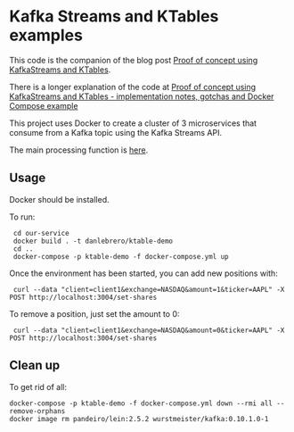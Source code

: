 # Kafka Streams and KTables examples

This code is the companion of the blog post [Proof of concept using KafkaStreams and KTables](http://danlebrero.com/2017/01/05/proof-of-concept-using-kafkastreams-and-ktables/). 

There is a longer explanation of the code at [Proof of concept using KafkaStreams and KTables - implementation notes, gotchas and Docker Compose example](http://danlebrero.com/2017/01/06/proof-of-concept-using-kafkastreams-and-ktables-implementation-notes-gotchas-and-docker-compose/)

This project uses Docker to create a cluster of 3 microservices that consume from a Kafka topic using the
Kafka Streams API.

The main processing function is [here](our-service/src/our_service/kafka_streams.clj#L55).

## Usage

Docker should be installed.

To run:

     cd our-service
     docker build . -t danlebrero/ktable-demo
     cd ..
     docker-compose -p ktable-demo -f docker-compose.yml up
     
Once the environment has been started, you can add new positions with:

     curl --data "client=client1&exchange=NASDAQ&amount=1&ticker=AAPL" -X POST http://localhost:3004/set-shares

To remove a position, just set the amount to 0:

     curl --data "client=client1&exchange=NASDAQ&amount=0&ticker=AAPL" -X POST http://localhost:3004/set-shares
     
## Clean up

To get rid of all:

    docker-compose -p ktable-demo -f docker-compose.yml down --rmi all --remove-orphans
    docker image rm pandeiro/lein:2.5.2 wurstmeister/kafka:0.10.1.0-1
    
    
    
